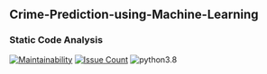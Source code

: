﻿## Crime-Prediction-using-Machine-Learning
### Static Code Analysis

[![Maintainability](https://api.codeclimate.com/v1/badges/11e6071a4d7c3544c813/maintainability)](https://codeclimate.com/github/ahmedtariq01/Crime-Prediction-using-Machine-Learning/maintainability)
[![Issue Count](https://codeclimate.com/github/ahmedtariq01/Crime-Prediction-using-Machine-Learning/issue_count.svg)](https://codeclimate.com/github/ahmedtariq01/Crime-Prediction-using-Machine-Learning/maintainability) 
![python3.8](https://img.shields.io/badge/python-3.8-blue.svg)
